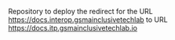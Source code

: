 Repository to deploy the redirect for the URL https://docs.interop.gsmainclusivetechlab to URL https://docs.itp.gsmainclusivetechlab.io
